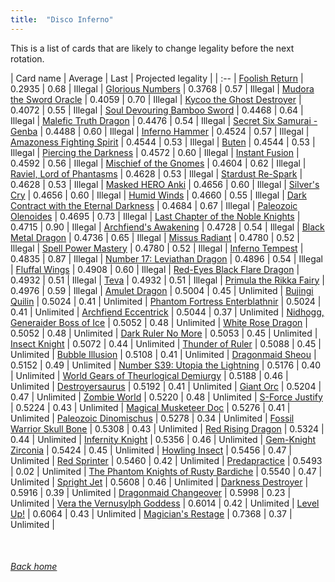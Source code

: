 ```yaml
---
title:  "Disco Inferno"
---
```


This is a list of cards that are likely to change legality before the next rotation.

| Card name | Average | Last | Projected legality |
| :-- |
[Foolish Return](https://db.ygoprodeck.com/card/?search=Foolish%20Return) | 0.2935 | 0.68 | Illegal |
[Glorious Numbers](https://db.ygoprodeck.com/card/?search=Glorious%20Numbers) | 0.3768 | 0.57 | Illegal |
[Mudora the Sword Oracle](https://db.ygoprodeck.com/card/?search=Mudora%20the%20Sword%20Oracle) | 0.4059 | 0.70 | Illegal |
[Kycoo the Ghost Destroyer](https://db.ygoprodeck.com/card/?search=Kycoo%20the%20Ghost%20Destroyer) | 0.4072 | 0.55 | Illegal |
[Soul Devouring Bamboo Sword](https://db.ygoprodeck.com/card/?search=Soul%20Devouring%20Bamboo%20Sword) | 0.4468 | 0.64 | Illegal |
[Malefic Truth Dragon](https://db.ygoprodeck.com/card/?search=Malefic%20Truth%20Dragon) | 0.4476 | 0.54 | Illegal |
[Secret Six Samurai - Genba](https://db.ygoprodeck.com/card/?search=Secret%20Six%20Samurai%20-%20Genba) | 0.4488 | 0.60 | Illegal |
[Inferno Hammer](https://db.ygoprodeck.com/card/?search=Inferno%20Hammer) | 0.4524 | 0.57 | Illegal |
[Amazoness Fighting Spirit](https://db.ygoprodeck.com/card/?search=Amazoness%20Fighting%20Spirit) | 0.4544 | 0.53 | Illegal |
[Buten](https://db.ygoprodeck.com/card/?search=Buten) | 0.4544 | 0.53 | Illegal |
[Piercing the Darkness](https://db.ygoprodeck.com/card/?search=Piercing%20the%20Darkness) | 0.4572 | 0.60 | Illegal |
[Instant Fusion](https://db.ygoprodeck.com/card/?search=Instant%20Fusion) | 0.4592 | 0.56 | Illegal |
[Mischief of the Gnomes](https://db.ygoprodeck.com/card/?search=Mischief%20of%20the%20Gnomes) | 0.4604 | 0.62 | Illegal |
[Raviel, Lord of Phantasms](https://db.ygoprodeck.com/card/?search=Raviel,%20Lord%20of%20Phantasms) | 0.4628 | 0.53 | Illegal |
[Stardust Re-Spark](https://db.ygoprodeck.com/card/?search=Stardust%20Re-Spark) | 0.4628 | 0.53 | Illegal |
[Masked HERO Anki](https://db.ygoprodeck.com/card/?search=Masked%20HERO%20Anki) | 0.4656 | 0.60 | Illegal |
[Silver's Cry](https://db.ygoprodeck.com/card/?search=Silver's%20Cry) | 0.4656 | 0.60 | Illegal |
[Humid Winds](https://db.ygoprodeck.com/card/?search=Humid%20Winds) | 0.4660 | 0.55 | Illegal |
[Dark Contract with the Eternal Darkness](https://db.ygoprodeck.com/card/?search=Dark%20Contract%20with%20the%20Eternal%20Darkness) | 0.4684 | 0.67 | Illegal |
[Paleozoic Olenoides](https://db.ygoprodeck.com/card/?search=Paleozoic%20Olenoides) | 0.4695 | 0.73 | Illegal |
[Last Chapter of the Noble Knights](https://db.ygoprodeck.com/card/?search=Last%20Chapter%20of%20the%20Noble%20Knights) | 0.4715 | 0.90 | Illegal |
[Archfiend's Awakening](https://db.ygoprodeck.com/card/?search=Archfiend's%20Awakening) | 0.4728 | 0.54 | Illegal |
[Black Metal Dragon](https://db.ygoprodeck.com/card/?search=Black%20Metal%20Dragon) | 0.4736 | 0.65 | Illegal |
[Missus Radiant](https://db.ygoprodeck.com/card/?search=Missus%20Radiant) | 0.4780 | 0.52 | Illegal |
[Spell Power Mastery](https://db.ygoprodeck.com/card/?search=Spell%20Power%20Mastery) | 0.4780 | 0.52 | Illegal |
[Inferno Tempest](https://db.ygoprodeck.com/card/?search=Inferno%20Tempest) | 0.4835 | 0.87 | Illegal |
[Number 17: Leviathan Dragon](https://db.ygoprodeck.com/card/?search=Number%2017:%20Leviathan%20Dragon) | 0.4896 | 0.54 | Illegal |
[Fluffal Wings](https://db.ygoprodeck.com/card/?search=Fluffal%20Wings) | 0.4908 | 0.60 | Illegal |
[Red-Eyes Black Flare Dragon](https://db.ygoprodeck.com/card/?search=Red-Eyes%20Black%20Flare%20Dragon) | 0.4932 | 0.51 | Illegal |
[Teva](https://db.ygoprodeck.com/card/?search=Teva) | 0.4932 | 0.51 | Illegal |
[Primula the Rikka Fairy](https://db.ygoprodeck.com/card/?search=Primula%20the%20Rikka%20Fairy) | 0.4976 | 0.59 | Illegal |
[Amulet Dragon](https://db.ygoprodeck.com/card/?search=Amulet%20Dragon) | 0.5004 | 0.45 | Unlimited |
[Bujingi Quilin](https://db.ygoprodeck.com/card/?search=Bujingi%20Quilin) | 0.5024 | 0.41 | Unlimited |
[Phantom Fortress Enterblathnir](https://db.ygoprodeck.com/card/?search=Phantom%20Fortress%20Enterblathnir) | 0.5024 | 0.41 | Unlimited |
[Archfiend Eccentrick](https://db.ygoprodeck.com/card/?search=Archfiend%20Eccentrick) | 0.5044 | 0.37 | Unlimited |
[Nidhogg, Generaider Boss of Ice](https://db.ygoprodeck.com/card/?search=Nidhogg,%20Generaider%20Boss%20of%20Ice) | 0.5052 | 0.48 | Unlimited |
[White Rose Dragon](https://db.ygoprodeck.com/card/?search=White%20Rose%20Dragon) | 0.5052 | 0.48 | Unlimited |
[Dark Ruler No More](https://db.ygoprodeck.com/card/?search=Dark%20Ruler%20No%20More) | 0.5053 | 0.45 | Unlimited |
[Insect Knight](https://db.ygoprodeck.com/card/?search=Insect%20Knight) | 0.5072 | 0.44 | Unlimited |
[Thunder of Ruler](https://db.ygoprodeck.com/card/?search=Thunder%20of%20Ruler) | 0.5088 | 0.45 | Unlimited |
[Bubble Illusion](https://db.ygoprodeck.com/card/?search=Bubble%20Illusion) | 0.5108 | 0.41 | Unlimited |
[Dragonmaid Sheou](https://db.ygoprodeck.com/card/?search=Dragonmaid%20Sheou) | 0.5152 | 0.49 | Unlimited |
[Number S39: Utopia the Lightning](https://db.ygoprodeck.com/card/?search=Number%20S39:%20Utopia%20the%20Lightning) | 0.5176 | 0.40 | Unlimited |
[World Gears of Theurlogical Demiurgy](https://db.ygoprodeck.com/card/?search=World%20Gears%20of%20Theurlogical%20Demiurgy) | 0.5188 | 0.46 | Unlimited |
[Destroyersaurus](https://db.ygoprodeck.com/card/?search=Destroyersaurus) | 0.5192 | 0.41 | Unlimited |
[Giant Orc](https://db.ygoprodeck.com/card/?search=Giant%20Orc) | 0.5204 | 0.47 | Unlimited |
[Zombie World](https://db.ygoprodeck.com/card/?search=Zombie%20World) | 0.5220 | 0.48 | Unlimited |
[S-Force Justify](https://db.ygoprodeck.com/card/?search=S-Force%20Justify) | 0.5224 | 0.43 | Unlimited |
[Magical Musketeer Doc](https://db.ygoprodeck.com/card/?search=Magical%20Musketeer%20Doc) | 0.5276 | 0.41 | Unlimited |
[Paleozoic Dinomischus](https://db.ygoprodeck.com/card/?search=Paleozoic%20Dinomischus) | 0.5278 | 0.34 | Unlimited |
[Fossil Warrior Skull Bone](https://db.ygoprodeck.com/card/?search=Fossil%20Warrior%20Skull%20Bone) | 0.5308 | 0.43 | Unlimited |
[Red Rising Dragon](https://db.ygoprodeck.com/card/?search=Red%20Rising%20Dragon) | 0.5324 | 0.44 | Unlimited |
[Infernity Knight](https://db.ygoprodeck.com/card/?search=Infernity%20Knight) | 0.5356 | 0.46 | Unlimited |
[Gem-Knight Zirconia](https://db.ygoprodeck.com/card/?search=Gem-Knight%20Zirconia) | 0.5424 | 0.45 | Unlimited |
[Howling Insect](https://db.ygoprodeck.com/card/?search=Howling%20Insect) | 0.5456 | 0.47 | Unlimited |
[Red Sprinter](https://db.ygoprodeck.com/card/?search=Red%20Sprinter) | 0.5460 | 0.42 | Unlimited |
[Predapractice](https://db.ygoprodeck.com/card/?search=Predapractice) | 0.5493 | 0.02 | Unlimited |
[The Phantom Knights of Rusty Bardiche](https://db.ygoprodeck.com/card/?search=The%20Phantom%20Knights%20of%20Rusty%20Bardiche) | 0.5540 | 0.47 | Unlimited |
[Spright Jet](https://db.ygoprodeck.com/card/?search=Spright%20Jet) | 0.5608 | 0.46 | Unlimited |
[Darkness Destroyer](https://db.ygoprodeck.com/card/?search=Darkness%20Destroyer) | 0.5916 | 0.39 | Unlimited |
[Dragonmaid Changeover](https://db.ygoprodeck.com/card/?search=Dragonmaid%20Changeover) | 0.5998 | 0.23 | Unlimited |
[Vera the Vernusylph Goddess](https://db.ygoprodeck.com/card/?search=Vera%20the%20Vernusylph%20Goddess) | 0.6014 | 0.42 | Unlimited |
[Level Up!](https://db.ygoprodeck.com/card/?search=Level%20Up!) | 0.6064 | 0.43 | Unlimited |
[Magician's Restage](https://db.ygoprodeck.com/card/?search=Magician's%20Restage) | 0.7368 | 0.37 | Unlimited |

<br>

###### [Back home](index)